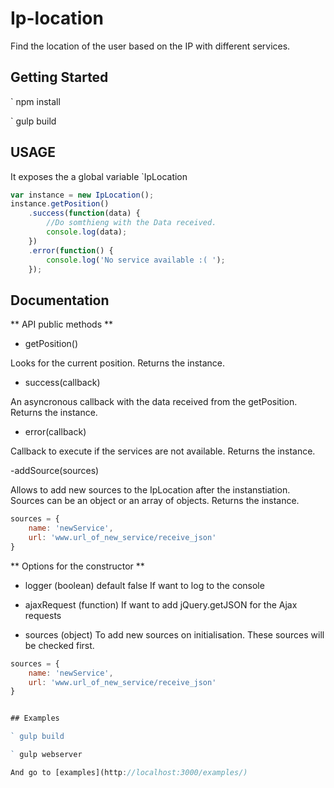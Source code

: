 # Ip-location

Find the location of the user based on the IP with different services.

## Getting Started

` npm install

` gulp build

## USAGE

It exposes the a global variable `IpLocation

```javascript
var instance = new IpLocation();
instance.getPosition()
	.success(function(data) {
		//Do somthieng with the Data received.
		console.log(data);
	})
	.error(function() {
		console.log('No service available :( ');
	});
```

## Documentation

** API public methods **
 - getPosition()

 Looks for the current position. Returns the instance.

- success(callback)

An asyncronous callback with the data received from the getPosition. Returns the instance.

- error(callback)

Callback to execute if the services are not available. Returns the instance.


-addSource(sources)

Allows to add new sources to the IpLocation after the instanstiation. Sources can be an object or an array of objects. Returns the instance.
```javascript
sources = {
	name: 'newService',
	url: 'www.url_of_new_service/receive_json'
}
```

** Options for the constructor **
- logger (boolean) default false
If want to log to the console

- ajaxRequest (function) 
If want to add jQuery.getJSON for the Ajax requests

- sources (object)
To add new sources on initialisation. These sources will be checked first.
```javascript
sources = {
	name: 'newService',
	url: 'www.url_of_new_service/receive_json'
}


## Examples

` gulp build

` gulp webserver

And go to [examples](http://localhost:3000/examples/)